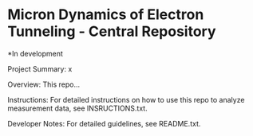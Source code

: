 # Micron Dynamics of Electron Tunneling - Central Repository

*In development

Project Summary:
	x

Overview:
	This repo...

Instructions:
	For detailed instructions on how to use this repo to analyze measurement data, see INSRUCTIONS.txt.
	
Developer Notes:
	For detailed guidelines, see README.txt. 